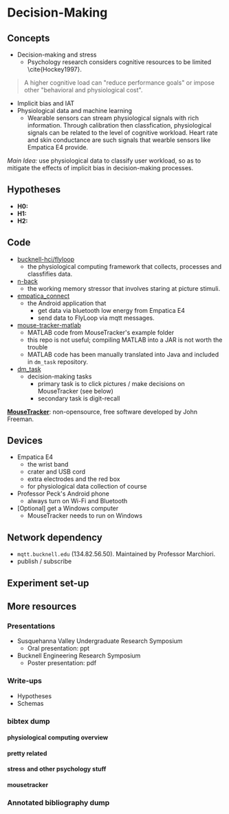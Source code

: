 # Decision-Making

## Concepts


- Decision-making and stress
  - Psychology research considers cognitive resources to be limited \cite{Hockey1997}. 
> A higher cognitive load can "reduce performance goals" or impose other "behavioral and physiological cost".
- Implicit bias and IAT 
- Physiological data and machine learning
  - Wearable sensors can stream physiological signals with rich information. Through calibration then classfication, physiological signals can be related to the level of cognitive workload. Heart rate and skin conductance are such signals that wearble sensors like Empatica E4 provide. 


_Main Idea:_ use physiological data to classify user workload, so as to mitigate the effects of implicit bias in decision-making processes.

## Hypotheses 

- __H0:__ 
- __H1:__
- __H2:__



## Code

- [bucknell-hci/flyloop](https://gitlab.bucknell.edu/bucknell-hci/flyloop)
  - the physiological computing framework that collects, processes and classfifies data.
- [n-back](https://gitlab.bucknell.edu/xp002/n-back)
  - the working memory stressor that involves staring at picture stimuli.
- [empatica_connect](https://gitlab.bucknell.edu/xp002/empatica_connect)  
  - the Android application that
    - get data via bluetooth low energy from Empatica E4
    - send data to FlyLoop via mqtt messages.
- [mouse-tracker-matlab](https://gitlab.bucknell.edu/xp002/mouse-tracker-matlab)
  - MATLAB code from MouseTracker's example folder
  - this repo is not useful; compiling MATLAB into a JAR is not worth the trouble
  - MATLAB code has been manually translated into Java and included in `dm_task` repository.
- [dm_task](https://gitlab.bucknell.edu/xp002/mouse-tracker-matlab)
  - decision-making tasks
    - primary task is to click pictures / make decisions on MouseTracker (see below)
    - secondary task is digit-recall 
  
[__MouseTracker__](http://mousetracker.jbfreeman.net): non-opensource, free software developed by John Freeman.  

## Devices 

- Empatica E4
  - the wrist band
  - crater and USB cord
  - extra electrodes and the red box
  - for physiological data collection of course
- Professor Peck's Android phone
  - always turn on Wi-Fi and Bluetooth
- [Optional] get a Windows computer
  - MouseTracker needs to run on Windows



## Network dependency

- `mqtt.bucknell.edu` (134.82.56.50). Maintained by Professor Marchiori. 
- publish / subscribe 


## Experiment set-up

## More resources

### Presentations

- Susquehanna Valley Undergraduate Research Symposium
  - Oral presentation: ppt 
- Bucknell Engineering Research Symposium
  - Poster presentation: pdf


### Write-ups

- Hypotheses
- Schemas 

### bibtex dump

#### physiological computing overview

#### pretty related

#### stress and other psychology stuff

#### mousetracker

### Annotated bibliography dump
